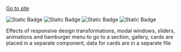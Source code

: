 [Go to site](https://lease-cars-henna.vercel.app/)

![Static Badge](https://img.shields.io/badge/next-js) ![Static Badge](https://img.shields.io/badge/html-scss) ![Static Badge](https://img.shields.io/badge/scss-html) ![Static Badge](https://img.shields.io/badge/jsx-html?logoColor=yellow&color=green)



Effects of responsive design transformations, modal windows, sliders, animations and hamburger menu to go to a section, gallery, cards are placed in a separate component, data for cards are in a separate file
